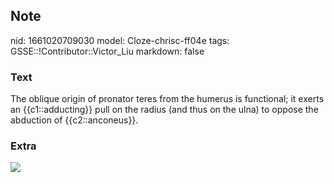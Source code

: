 ## Note
nid: 1661020709030
model: Cloze-chrisc-ff04e
tags: GSSE::!Contributor::Victor_Liu
markdown: false

### Text
The oblique origin of pronator teres from the humerus is functional; it exerts an {{c1::adducting}} pull on the radius (and thus on the ulna) to oppose the abduction of {{c2::anconeus}}.

### Extra
<img src="paste-1d5324e43cb8729709e36c0433f6591fd727561b.jpg">

